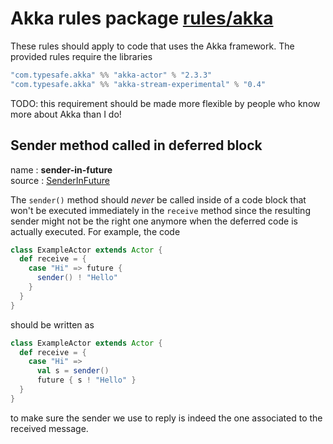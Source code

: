 # Akka rules package [rules/akka](/rules/akka/src)

These rules should apply to code that uses the Akka framework. The provided rules require the libraries
```scala
"com.typesafe.akka" %% "akka-actor" % "2.3.3"
"com.typesafe.akka" %% "akka-stream-experimental" % "0.4"
```

TODO: this requirement should be made more flexible by people who know more about Akka than I do!

## Sender method called in deferred block

name : **sender-in-future**  
source : [SenderInFuture](/rules/akka/src/main/scala/com/lightbend/abide/akka/SenderInFuture.scala)

The `sender()` method should _never_ be called inside of a code block that won't be executed immediately in the `receive` method since the resulting sender might not be the right one anymore when the deferred code is actually executed. For example, the code
```scala
class ExampleActor extends Actor {
  def receive = {
    case "Hi" => future {
      sender() ! "Hello"
    }
  }
}
```
should be written as
```scala
class ExampleActor extends Actor {
  def receive = {
    case "Hi" => 
      val s = sender()
      future { s ! "Hello" }
  }
}
```
to make sure the sender we use to reply is indeed the one associated to the received message.
